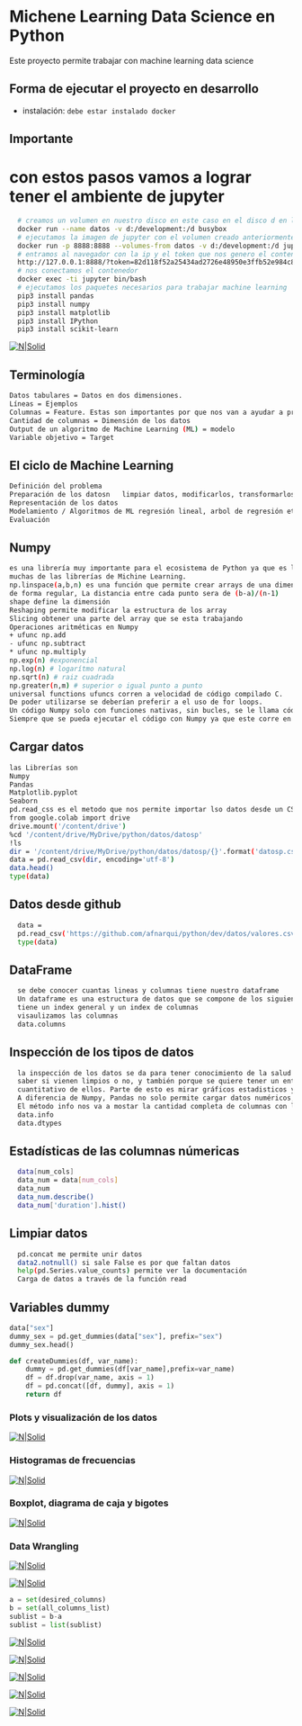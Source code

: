 # Michene Learning Data Science en Python

Este proyecto permite trabajar con machine learning data science

## Forma de ejecutar el proyecto en desarrollo

- instalación: `debe estar instalado docker`

## Importante
# con estos pasos vamos a lograr tener el ambiente de jupyter


````bash
  # creamos un volumen en nuestro disco en este caso en el disco d en la carpeta development
  docker run --name datos -v d:/development:/d busybox
  # ejecutamos la imagen de jupyter con el volumen creado anteriormente
  docker run -p 8888:8888 --volumes-from datos -v d:/development:/d jupyter/minimal-notebook
  # entramos al navegador con la ip y el token que nos genero el contenedor en este caso esta:
  http://127.0.0.1:8888/?token=82d118f52a25434ad2726e48950e3ffb52e984c83c81e348
  # nos conectamos el contenedor
  docker exec -ti jupyter bin/bash
  # ejecutamos los paquetes necesarios para trabajar machine learning
  pip3 install pandas
  pip3 install numpy
  pip3 install matplotlib
  pip3 install IPython
  pip3 install scikit-learn
````

[![N|Solid](https://firebasestorage.googleapis.com/v0/b/sistemaadministrativodenegocio.appspot.com/o/python%2Fregresionlineal.JPG?alt=media&token=16f4860a-980d-4125-8307-6fe94311d2ae)](https://firebasestorage.googleapis.com/v0/b/sistemaadministrativodenegocio.appspot.com/o/python%2Fregresionlineal.JPG?alt=media&token=16f4860a-980d-4125-8307-6fe94311d2ae)

## Terminología
````bash
Datos tabulares = Datos en dos dimensiones.
Líneas = Ejemplos
Columnas = Feature. Estas son importantes por que nos van a ayudar a predecir cosas gracias a los modelos que usemos de Machine Learning
Cantidad de columnas = Dimensión de los datos
Output de un algoritmo de Machine Learning (ML) = modelo
Variable objetivo = Target
````

## El ciclo de Machine Learning
````bash
Definición del problema
Preparación de los datosn   limpiar datos, modificarlos, transformarlos
Representación de los datos 
Modelamiento / Algoritmos de ML regresión lineal, arbol de regresión etc
Evaluación
````

## Numpy
````bash
es una librería muy importante para el ecosistema de Python ya que es la base de todos los cálculos cientificos y
muchas de las librerías de Michine Learning.
np.linspace(a,b,n) es una función que permite crear arrays de una dimensión, de largo n, y que contienen puntos entre a y b, distanciados
de forma regular, La distancia entre cada punto sera de (b-a)/(n-1)
shape define la dimensión
Reshaping permite modificar la estructura de los array
Slicing obtener una parte del array que se esta trabajando
Operaciones aritméticas en Numpy
+ ufunc np.add
- ufunc np.subtract
* ufunc np.multiply
np.exp(n) #exponencial
np.log(n) # logarítmo natural
np.sqrt(n) # raiz cuadrada
np.greater(n,m) # superior o igual punto a punto
universal functions ufuncs corren a velocidad de código compilado C.
De poder utilizarse se deberían preferir a el uso de for loops.
Un código Numpy solo con funciones nativas, sin bucles, se le llama código "vectorizado".
Siempre que se pueda ejecutar el código con Numpy ya que este corre en C y es mil veces más rapido que un for loops que corre en python
````

## Cargar datos
````bash
las Librerías son
Numpy
Pandas
Matplotlib.pyplot
Seaborn
pd.read_css es el metodo que nos permite importar lso datos desde un CSV y cargarlo en un DataFrame, que es la estructura de base de Pandas
from google.colab import drive
drive.mount('/content/drive')
%cd '/content/drive/MyDrive/python/datos/datosp'
!ls
dir = '/content/drive/MyDrive/python/datos/datosp/{}'.format('datosp.csv')
data = pd.read_csv(dir, encoding='utf-8')
data.head()
type(data)
````

## Datos desde github
````bash
  data = 
  pd.read_csv('https://github.com/afnarqui/python/dev/datos/valores.csv?raw=true', encoding='utf-8')
  type(data)
````

## DataFrame
````bash
  se debe conocer cuantas lineas y columnas tiene nuestro dataframe
  Un dataframe es una estructura de datos que se compone de los siguientes elementos
  tiene un index general y un index de columnas
  visaulizamos las columnas
  data.columns
````

## Inspección de los tipos de datos
````bash
  la inspección de los datos se da para tener conocimiento de la salud de lso datos que tenemos,
  saber si vienen limpios o no, y también porque se quiere tener un entendimiento
  cuantitativo de ellos. Parte de esto es mirar gráficos estadisticos y enteneder diferentes propiedades numerícas de las columnas
  A diferencia de Numpy, Pandas no solo permite cargar datos numéricos, sino también datos de texto.
  El método info nos va a mostar la cantidad completa de columnas con la cantidad de elementos no nulos que hay en esas columnas y por último muestra el tipo de cada columna
  data.info
  data.dtypes
````


## Estadísticas de las columnas númericas
````bash
  data[num_cols]
  data_num = data[num_cols]
  data_num
  data_num.describe()
  data_num['duration'].hist()
````

## Limpiar datos
````bash
  pd.concat me permite unir datos
  data2.notnull() si sale False es por que faltan datos
  help(pd.Series.value_counts) permite ver la documentación
  Carga de datos a través de la función read
````

## Variables dummy
````python
data["sex"]
dummy_sex = pd.get_dummies(data["sex"], prefix="sex")
dummy_sex.head()

def createDummies(df, var_name):
    dummy = pd.get_dummies(df[var_name],prefix=var_name)
    df = df.drop(var_name, axis = 1)
    df = pd.concat([df, dummy], axis = 1)
    return df
````
### Plots y visualización de los datos

[![N|Solid](https://firebasestorage.googleapis.com/v0/b/sistemaadministrativodenegocio.appspot.com/o/python%2Fplot.JPG?alt=media&token=a2a91614-153e-4db4-9bd2-cba636a0c55a)](https://firebasestorage.googleapis.com/v0/b/sistemaadministrativodenegocio.appspot.com/o/python%2Fplot.JPG?alt=media&token=a2a91614-153e-4db4-9bd2-cba636a0c55a)

### Histogramas de frecuencias

[![N|Solid](https://firebasestorage.googleapis.com/v0/b/sistemaadministrativodenegocio.appspot.com/o/python%2Fhistogramadefrecuencia.JPG?alt=media&token=028d358a-2e98-4205-8289-b78c5b7c4aa4)](https://firebasestorage.googleapis.com/v0/b/sistemaadministrativodenegocio.appspot.com/o/python%2Fhistogramadefrecuencia.JPG?alt=media&token=028d358a-2e98-4205-8289-b78c5b7c4aa4)

### Boxplot, diagrama de caja y bigotes

[![N|Solid](https://firebasestorage.googleapis.com/v0/b/sistemaadministrativodenegocio.appspot.com/o/python%2FBoxplot.JPG?alt=media&token=3a6d384c-e419-42d3-bc25-474ab73d1b2f)](https://firebasestorage.googleapis.com/v0/b/sistemaadministrativodenegocio.appspot.com/o/python%2FBoxplot.JPG?alt=media&token=3a6d384c-e419-42d3-bc25-474ab73d1b2f)

### Data Wrangling

[![N|Solid](https://firebasestorage.googleapis.com/v0/b/sistemaadministrativodenegocio.appspot.com/o/python%2Fchuleta1.jpg?alt=media&token=5c443d8a-c36c-4a87-82a4-c2b56a6abe45)](https://firebasestorage.googleapis.com/v0/b/sistemaadministrativodenegocio.appspot.com/o/python%2Fchuleta1.jpg?alt=media&token=5c443d8a-c36c-4a87-82a4-c2b56a6abe45)

[![N|Solid](https://firebasestorage.googleapis.com/v0/b/sistemaadministrativodenegocio.appspot.com/o/python%2Fchuleta2.jpg?alt=media&token=6d35cf85-50f3-4945-8851-49676613011c)](https://firebasestorage.googleapis.com/v0/b/sistemaadministrativodenegocio.appspot.com/o/python%2Fchuleta2.jpg?alt=media&token=6d35cf85-50f3-4945-8851-49676613011c)

````python
a = set(desired_columns)
b = set(all_columns_list)
sublist = b-a
sublist = list(sublist)
````

[![N|Solid](https://firebasestorage.googleapis.com/v0/b/sistemaadministrativodenegocio.appspot.com/o/python%2Ffunciondeprobabilidades.JPG?alt=media&token=14d36d9a-d025-4181-be7a-1e63b9c906d4)](https://firebasestorage.googleapis.com/v0/b/sistemaadministrativodenegocio.appspot.com/o/python%2Ffunciondeprobabilidades.JPG?alt=media&token=14d36d9a-d025-4181-be7a-1e63b9c906d4)


[![N|Solid](https://firebasestorage.googleapis.com/v0/b/sistemaadministrativodenegocio.appspot.com/o/python%2Fladistribucionuniforme.JPG?alt=media&token=9b9c09eb-78a8-44db-8ac2-282ee4241588)](https://firebasestorage.googleapis.com/v0/b/sistemaadministrativodenegocio.appspot.com/o/python%2Fladistribucionuniforme.JPG?alt=media&token=9b9c09eb-78a8-44db-8ac2-282ee4241588)

[![N|Solid](https://firebasestorage.googleapis.com/v0/b/sistemaadministrativodenegocio.appspot.com/o/python%2Fcampanadegauss.JPG?alt=media&token=4bd51934-2c8c-4f9a-a1ad-5b37ada61790)](https://firebasestorage.googleapis.com/v0/b/sistemaadministrativodenegocio.appspot.com/o/python%2Fcampanadegauss.JPG?alt=media&token=4bd51934-2c8c-4f9a-a1ad-5b37ada61790)


[![N|Solid](https://firebasestorage.googleapis.com/v0/b/sistemaadministrativodenegocio.appspot.com/o/python%2Finnerjoin.JPG?alt=media&token=3cddf1b3-577a-4c9d-a89d-46430ef42940)](https://firebasestorage.googleapis.com/v0/b/sistemaadministrativodenegocio.appspot.com/o/python%2Finnerjoin.JPG?alt=media&token=3cddf1b3-577a-4c9d-a89d-46430ef42940)


[![N|Solid](https://firebasestorage.googleapis.com/v0/b/sistemaadministrativodenegocio.appspot.com/o/python%2Fleftjoin.JPG?alt=media&token=db8baff1-9c1e-4667-8d82-ffe09f92118b)](https://firebasestorage.googleapis.com/v0/b/sistemaadministrativodenegocio.appspot.com/o/python%2Fleftjoin.JPG?alt=media&token=db8baff1-9c1e-4667-8d82-ffe09f92118b)


